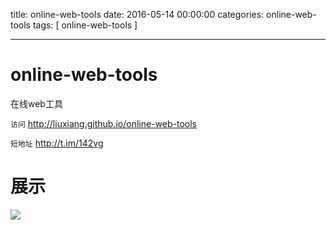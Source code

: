 





title: online-web-tools
date: 2016-05-14 00:00:00
categories:  online-web-tools
tags: [ online-web-tools ]
 
---
 
# online-web-tools
 
在线web工具  





`访问` http://liuxiang.github.io/online-web-tools

`短地址`  http://t.im/142vg




#  展示

![]( http://7xnbs3.com1.z0.glb.clouddn.com/16-5-14/53885268.jpg)






<!-- more -->





